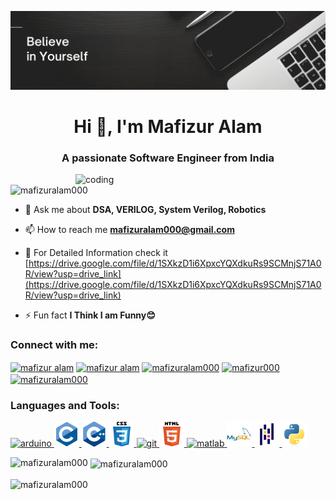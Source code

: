 ![logo](https://github.com/MafizurAlam000/MafizurAlam000/blob/main/githubBanner.png)
<h1 align="center">Hi 👋, I'm Mafizur Alam</h1>
<h3 align="center">A passionate Software Engineer from India</h3>

<img align="right" alt="coding" width="400" src="https://user-images.githubusercontent.com/55389276/140866485-8fb1c876-9a8f-4d6a-98dc-08c4981eaf70.gif">

<p align="left"> <img src="https://komarev.com/ghpvc/?username=mafizuralam000&label=Profile%20views&color=0e75b6&style=flat" alt="mafizuralam000" /> </p>

- 💬 Ask me about **DSA, VERILOG, System Verilog, Robotics**

- 📫 How to reach me **mafizuralam000@gmail.com**

- 📄 For Detailed Information check it [https://drive.google.com/file/d/1SXkzD1i6XpxcYQXdkuRs9SCMnjS71A0R/view?usp=drive_link](https://drive.google.com/file/d/1SXkzD1i6XpxcYQXdkuRs9SCMnjS71A0R/view?usp=drive_link)

- ⚡ Fun fact **I Think I am Funny😊**

<h3 align="left">Connect with me:</h3>
<p align="left">
<a href="https://codepen.io/mafizur alam" target="blank"><img align="center" src="https://raw.githubusercontent.com/rahuldkjain/github-profile-readme-generator/master/src/images/icons/Social/codepen.svg" alt="mafizur alam" height="30" width="40" /></a>
<a href="https://linkedin.com/in/mafizur alam" target="blank"><img align="center" src="https://raw.githubusercontent.com/rahuldkjain/github-profile-readme-generator/master/src/images/icons/Social/linked-in-alt.svg" alt="mafizur alam" height="30" width="40" /></a>
<a href="https://www.hackerrank.com/mafizuralam000" target="blank"><img align="center" src="https://raw.githubusercontent.com/rahuldkjain/github-profile-readme-generator/master/src/images/icons/Social/hackerrank.svg" alt="mafizuralam000" height="30" width="40" /></a>
<a href="https://www.leetcode.com/mafizur000" target="blank"><img align="center" src="https://raw.githubusercontent.com/rahuldkjain/github-profile-readme-generator/master/src/images/icons/Social/leet-code.svg" alt="mafizur000" height="30" width="40" /></a>
<a href="https://auth.geeksforgeeks.org/user/mafizuralam000" target="blank"><img align="center" src="https://raw.githubusercontent.com/rahuldkjain/github-profile-readme-generator/master/src/images/icons/Social/geeks-for-geeks.svg" alt="mafizuralam000" height="30" width="40" /></a>
</p>

<h3 align="left">Languages and Tools:</h3>
<p align="left"> <a href="https://www.arduino.cc/" target="_blank" rel="noreferrer"> <img src="https://cdn.worldvectorlogo.com/logos/arduino-1.svg" alt="arduino" width="40" height="40"/> </a> <a href="https://www.cprogramming.com/" target="_blank" rel="noreferrer"> <img src="https://raw.githubusercontent.com/devicons/devicon/master/icons/c/c-original.svg" alt="c" width="40" height="40"/> </a> <a href="https://www.w3schools.com/cpp/" target="_blank" rel="noreferrer"> <img src="https://raw.githubusercontent.com/devicons/devicon/master/icons/cplusplus/cplusplus-original.svg" alt="cplusplus" width="40" height="40"/> </a> <a href="https://www.w3schools.com/css/" target="_blank" rel="noreferrer"> <img src="https://raw.githubusercontent.com/devicons/devicon/master/icons/css3/css3-original-wordmark.svg" alt="css3" width="40" height="40"/> </a> <a href="https://git-scm.com/" target="_blank" rel="noreferrer"> <img src="https://www.vectorlogo.zone/logos/git-scm/git-scm-icon.svg" alt="git" width="40" height="40"/> </a> <a href="https://www.w3.org/html/" target="_blank" rel="noreferrer"> <img src="https://raw.githubusercontent.com/devicons/devicon/master/icons/html5/html5-original-wordmark.svg" alt="html5" width="40" height="40"/> </a> <a href="https://www.mathworks.com/" target="_blank" rel="noreferrer"> <img src="https://upload.wikimedia.org/wikipedia/commons/2/21/Matlab_Logo.png" alt="matlab" width="40" height="40"/> </a> <a href="https://www.mysql.com/" target="_blank" rel="noreferrer"> <img src="https://raw.githubusercontent.com/devicons/devicon/master/icons/mysql/mysql-original-wordmark.svg" alt="mysql" width="40" height="40"/> </a> <a href="https://pandas.pydata.org/" target="_blank" rel="noreferrer"> <img src="https://raw.githubusercontent.com/devicons/devicon/2ae2a900d2f041da66e950e4d48052658d850630/icons/pandas/pandas-original.svg" alt="pandas" width="40" height="40"/> </a> <a href="https://www.python.org" target="_blank" rel="noreferrer"> <img src="https://raw.githubusercontent.com/devicons/devicon/master/icons/python/python-original.svg" alt="python" width="40" height="40"/> </a> </p>

<p><img align="left" src="https://github-readme-stats.vercel.app/api/top-langs?username=mafizuralam000&show_icons=true&locale=en&layout=compact" alt="mafizuralam000" /></p>

<p>&nbsp;<img align="center" src="https://github-readme-stats.vercel.app/api?username=mafizuralam000&show_icons=true&locale=en" alt="mafizuralam000" /></p>

<p><img align="center" src="https://github-readme-streak-stats.herokuapp.com/?user=mafizuralam000&" alt="mafizuralam000" /></p>
